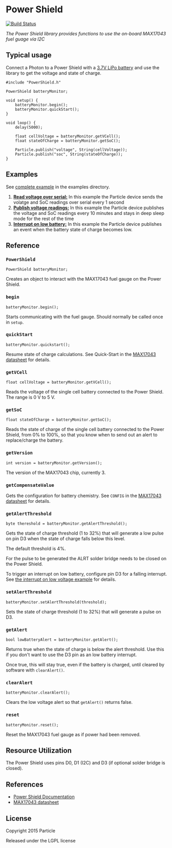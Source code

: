 # Power Shield
[![Build Status](https://travis-ci.org/spark/PowerShield.svg?branch=master)](https://travis-ci.org/spark/PowerShield)

_The Power Shield library provides functions to use the on-board MAX17043 fuel guage via I2C_

## Typical usage

Connect a Photon to a Power Shield with a [3.7V LiPo battery](https://www.sparkfun.com/products/8483) and use the library to get the voltage and state of charge.

```
#include "PowerShield.h"

PowerShield batteryMonitor;

void setup() {
    batteryMonitor.begin(); 
    batteryMonitor.quickStart();
}
  
void loop() {
    delay(5000);

    float cellVoltage = batteryMonitor.getVCell();
    float stateOfCharge = batteryMonitor.getSoC();

    Particle.publish("voltage", String(cellVoltage));
    Particle.publish("soc", String(stateOfCharge));
}
```

## Examples

See [complete example](examples/sawtooth/sawtooth.ino) in the examples directory.

1. [**Read voltage over serial:**](examples/1_Read_voltage_over_serial/1_Read_voltage_over_serial.ino) In this example the Particle device sends the volatge and SoC readings over serial every 1 second
2. [**Publish voltage readings:**](examples/2_Publish_voltage_readings/2_Publish_voltage_readings.ino) In this example the Particle device publishes the voltage and SoC readings every 10 minutes and stays in deep sleep mode for the rest of the time
3. [**Interrupt on low battery:**](examples/3_Interrupt_on_low_voltage/3_Interrupt_on_low_voltage.ino) In this example the Particle device publishes an event when the battery state of charge becomes low.

## Reference

### `PowerShield`

`PowerShield batteryMonitor;`

Creates an object to interact with the MAX17043 fuel gauge on the Power Shield.

### `begin`

`batteryMonitor.begin();`

Starts communicating with the fuel gauge. Should normally be called once in `setup`.

### `quickStart`

`batteryMonitor.quickstart();`

Resume state of charge calculations. See Quick-Start in the [MAX17043 datasheet](http://datasheets.maximintegrated.com/en/ds/MAX17043-MAX17044.pdf) for details.

### `getVCell`

`float cellVoltage = batteryMonitor.getVCell();`

Reads the voltage of the single cell battery connected to the Power Shield. The range is 0 V to 5 V.

### `getSoC`


`float stateOfCharge = batteryMonitor.getSoC();`

Reads the state of charge of the single cell battery connected to the Power Shield, from 0% to 100%, so that you know when to send out an alert to replace/charge the battery.

### `getVersion`

`int version = batteryMonitor.getVersion();`

The version of the MAX17043 chip, currently 3.

### `getCompensateValue`

Gets the configuration for battery chemistry. See `CONFIG` in the [MAX17043 datasheet](http://datasheets.maximintegrated.com/en/ds/MAX17043-MAX17044.pdf) for details.

### `getAlertThreshold`

`byte thereshold = batteryMonitor.getAlertThreshold();`

Gets the state of charge threshold (1 to 32%) that will generate a low pulse on pin D3 when the state of charge falls below this level.

The default threshold is 4%.

For the pulse to be generated the ALRT solder bridge needs to be closed on the Power Shield.

To trigger an interrupt on low battery, configure pin D3 for a falling
interrupt. See [the interrupt on low voltage example](examples/3_Interrupt_on_low_voltage/3_Interrupt_on_low_voltage.ino) for details.

### `setAlertThreshold`

`batteryMonitor.setAlertThreshold(threshold);`

Sets the state of charge threshold (1 to 32%) that will generate a pulse on D3.

### `getAlert`

`bool lowBatteryAlert = batteryMonitor.getAlert();`

Returns true when the state of charge is below the alert threshold. Use this if you don't want to use the D3 pin as an low battery interrupt.

Once true, this will stay true, even if the battery is charged, until cleared by software with `clearAlert()`.

### `clearAlert`

`batteryMonitor.clearAlert();`

Clears the low voltage alert so that `getAlert()` returns false.

### `reset`

`batteryMonitor.reset();`

Reset the MAX17043 fuel gauge as if power had been removed.

## Resource Utilization

The Power Shield uses pins D0, D1 (I2C) and D3 (if optional solder bridge is closed).


## References

- [Power Shield Documentation](http://docs.particle.io/photon/shields/#power-shield)
- [MAX17043 datasheet](http://datasheets.maximintegrated.com/en/ds/MAX17043-MAX17044.pdf)

## License
Copyright 2015 Particle

Released under the LGPL license
